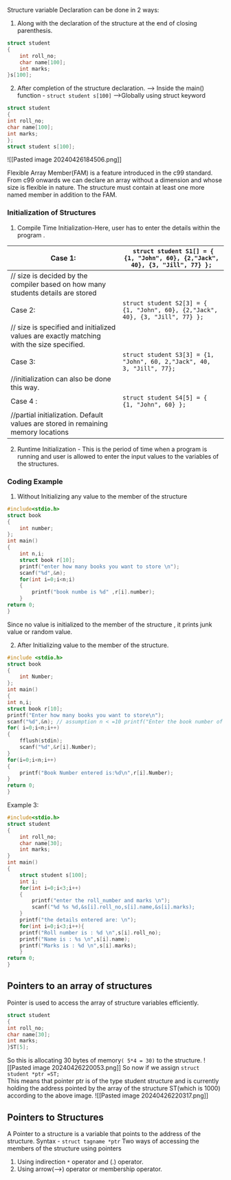 Structure variable Declaration can be done in 2 ways:
1) Along with the declaration of the structure at the end of closing parenthesis.
```c
struct student
{
	int roll_no;
	char name[100];
	int marks;
}s[100];
```

2) After completion of the structure declaration.
--> Inside the main() function - ``struct student s[100]``
-->Globally using struct keyword
```c
struct student 
{
int roll_no;
char name[100];
int marks;
};
struct student s[100];
```
![[Pasted image 20240426184506.png]]

Flexible Array Member(FAM) is a feature introduced in the c99 standard. From c99 onwards we can declare an array without a dimension and whose size is flexible in nature.
The structure must contain at least one more named member in addition to the FAM.

### Initialization of Structures
1) Compile Time Initialization-Here, user has to enter the details within the program .

| Case 1:                                                                                   | `` struct student S1[] = { {1, "John", 60}, {2,"Jack", 40}, {3, "Jill", 77} };`` |
| ----------------------------------------------------------------------------------------- | -------------------------------------------------------------------------------- |
| // size is decided by the compiler based on how many students details are stored          |                                                                                  |
| Case 2:                                                                                   | ``struct student S2[3] = { {1, "John", 60}, {2,"Jack", 40}, {3, "Jill", 77} };`` |
| // size is specified and initialized values are exactly matching with the size specified. |                                                                                  |
| Case 3:                                                                                   | ``struct student S3[3] = {1, "John", 60, 2,"Jack", 40, 3, "Jill", 77};``         |
| //initialization can also be done this way.                                               |                                                                                  |
| Case 4 :                                                                                  | ``struct student S4[5] = { {1, "John", 60} };``                                  |
| //partial initialization. Default values are stored in remaining memory locations         |                                                                                  |

2) Runtime Initialization -  This is the period of time when a program is running and user is allowed to enter the input values to the variables of the structures.
### Coding Example
1) Without Initializing any value to the member of the structure

```c
#include<stdio.h>
struct book
{
	int number;
};
int main()
{
	int n,i;
	struct book r[10];
	printf("enter how many books you want to store \n");
	scanf("%d",&n);
	for(int i=0;i<n;i)
	{
		printf("book numbe is %d" ,r[i].number);
	}
return 0;
}
```
Since no value is initialized to the member of the structure , it prints junk value or random value.

2) After Initializing value to the member of the structure.
```c
#include <stdio.h> 
struct book
{ 
	int Number;
}; 
int main() 
{ 
int n,i;
struct book r[10];
printf("Enter how many books you want to store\n"); 
scanf("%d",&n); // assumption n < =10 printf("Enter the book number of each\n"); 
for( i=0;i<n;i++)
{
	fflush(stdin);
	scanf("%d",&r[i].Number); 
}
for(i=0;i<n;i++) 
{
	printf("Book Number entered is:%d\n",r[i].Number); 
}
return 0;
}
```

Example 3:

```c
#include<stdio.h>
struct student
{
	int roll_no;
	char name[30];
	int marks;
}
int main()
{
	struct student s[100];
	int i;
	for(int i=0;i<3;i++)
	{
		printf("enter the roll_number and marks \n");
		scanf("%d %s %d,&s[i].roll_no,s[i].name,&s[i].marks);
	}
	printf("the details entered are: \n");
	for(int i=0;i<3;i++){
	printf("Roll number is : %d \n",s[i].roll_no);
	printf("Name is : %s \n",s[i].name);
	printf("Marks is : %d \n",s[i].marks);
	}
return 0;
}
```

## Pointers to an array of structures
 Pointer is used to access the array of structure variables efficiently.
 ```c
struct student
{
int roll_no;
char name[30];
int marks;
}ST[5];
```
So this is allocating 30 bytes of memory``( 5*4 = 30)`` to the structure.
![[Pasted image 20240426220053.png]]
So now if we assign ``struct student *ptr =ST;``  
This means that pointer ptr is of the type student structure and is currently holding the address pointed by the array of the structure ST(which is 1000) according to the above image.
![[Pasted image 20240426220317.png]]

## Pointers to Structures

A Pointer to a structure is a  variable that points to the address of the structure.
Syntax - ``struct tagname *ptr``
Two ways of accessing the members of the structure using pointers
1) Using indirection `*` operator and (.) operator.
2) Using arrow(-->) operator or membership operator.
